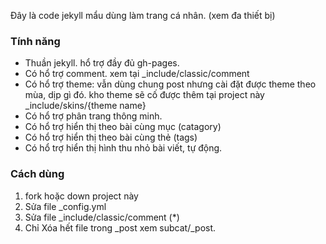 Đây là code jekyll mẩu dùng làm trang cá nhân. (xem đa thiết bị)
### Tính năng
* Thuần jekyll. hổ trợ đầy đủ gh-pages.
* Có hổ trợ comment. xem tại _include/classic/comment
* Có hổ trợ theme: vẫn dùng chung post nhưng cài đặt được theme theo mùa, dịp gì đó. kho theme sẽ cố được thêm tại project này _include/skins/{theme name}
* Có hổ trợ phân trang thông minh.
* Có hổ trợ hiển thị theo bài cùng mục (catagory)
* Có hổ trợ hiển thị theo bài cùng thẻ (tags)
* Có hổ trợ hiển thị hình thu nhỏ bài viết, tự động.
### Cách dùng
1. fork hoặc down project này
2. Sửa file _config.yml
3. Sửa file _include/classic/comment (*)
4. Chỉ Xóa hết file trong _post xem subcat/_post. 
